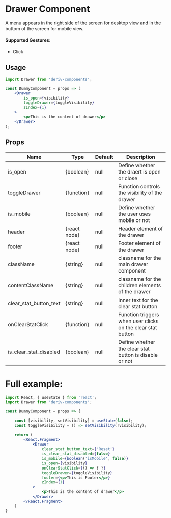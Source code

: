 # Drawer Component

A menu appears in the right side of the screen for desktop view and in the buttom of the screen for mobile view.


#### Supported Gestures:

-   Click

## Usage

```jsx
import Drawer from 'deriv-components';

const DummyComponent = props => (
    <Drawer
        is_open={visibility}
        toggleDrawer={toggleVisibility}
        zIndex={1}
    >
        <p>This is the content of drawer</p>
    </Drawer>
);
```

## Props

| Name                     | Type         | Default     | Description                                                   |
| ------------------------ | ------------ | ----------- | ------------------------------------------------------------- |
| is_open                  | {boolean}    | null        | Define whether the draert is open or close                    |
| toggleDrawer             | {function}   | null        | Function controls the visibility of the drawer                |
| is_mobile                | {boolean}    | null        | Define whether the user uses mobile or not                    |
| header                   | {react node} | null        | Header element of the drawer                                  |
| footer                   | {react node} | null        | Footer element of the drawer                                  |
| className                | {string}     | null        | classname for the main drawer component                       |
| contentClassName         | {string}     | null        | classname for the children elements of the drawer             |
| clear\_stat\_button_text | {string}     | null        | Inner text for the clear stat button                          |
| onClearStatClick         | {function}   | null        | Function triggers when user clicks on the clear stat button   |
| is\_clear\_stat\_disabled| {boolean}    | null        | Define whether the clear stat button is disable or not        |


# Full example:

```jsx
import React, { useState } from 'react';
import Drawer from 'deriv-components';

const DummyComponent = props => {

    const [visibility, setVisibility] = useState(false);
    const toggleVisibility = () => setVisibility(!visibility);
    
    return (
        <React.Fragment>
            <Drawer
                clear_stat_button_text={'Reset'}
                is_clear_stat_disabled={false}
                is_mobile={boolean('isMobile', false)}
                is_open={visibility}
                onClearStatClick={() => { }}
                toggleDrawer={toggleVisibility}
                footer={<p>This is Footer</p>}
                zIndex={1}
            >
                <p>This is the content of drawer</p>
            </Drawer>
        </React.Fragment>
    )
}
```
